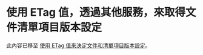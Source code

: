 
# 使用 ETag 值，透過其他服務，來取得文件清單項目版本設定

此內容已移至 [使用 ETag 值來決定文件和清單項目版本設定](working-with-lists-and-list-items-with-rest.md#Etag)。
  
    
    

